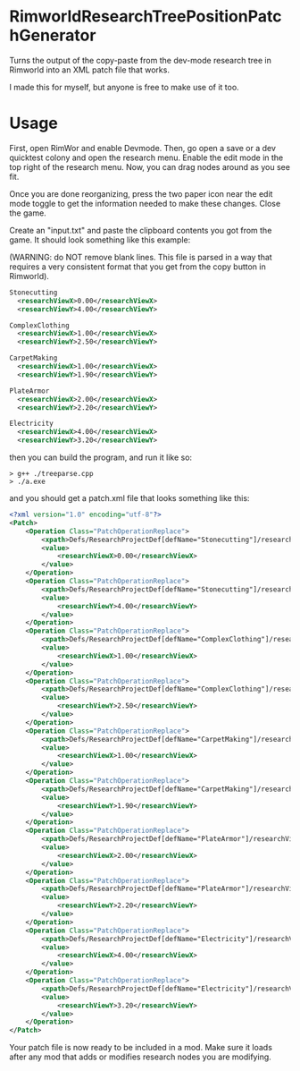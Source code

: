 # RimworldResearchTreePositionPatchGenerator
Turns the output of the copy-paste from the dev-mode research tree in Rimworld into an XML patch file that works.

I made this for myself, but anyone is free to make use of it too.

# Usage
First, open RimWor and enable Devmode. Then, go open a save or a dev quicktest colony and open the research menu. Enable the edit mode in the top right of the research menu. Now, you can drag nodes around as you see fit.

Once you are done reorganizing, press the two paper icon near the edit mode toggle to get the information needed to make these changes. Close the game.

Create an "input.txt" and paste the clipboard contents you got from the game. It should look something like this example:

(WARNING: do NOT remove blank lines. This file is parsed in a way that requires a very consistent format that you get from the copy button in Rimworld).
```xml
Stonecutting
  <researchViewX>0.00</researchViewX>
  <researchViewY>4.00</researchViewY>

ComplexClothing
  <researchViewX>1.00</researchViewX>
  <researchViewY>2.50</researchViewY>

CarpetMaking
  <researchViewX>1.00</researchViewX>
  <researchViewY>1.90</researchViewY>

PlateArmor
  <researchViewX>2.00</researchViewX>
  <researchViewY>2.20</researchViewY>

Electricity
  <researchViewX>4.00</researchViewX>
  <researchViewY>3.20</researchViewY>

```
then you can build the program, and run it like so:

```
> g++ ./treeparse.cpp
> ./a.exe
```
and you should get a patch.xml file that looks something like this:
```xml
<?xml version="1.0" encoding="utf-8"?>
<Patch>
	<Operation Class="PatchOperationReplace">
		<xpath>Defs/ResearchProjectDef[defName="Stonecutting"]/researchViewX</xpath>
		<value>
		    <researchViewX>0.00</researchViewX>
		</value>
	</Operation>
	<Operation Class="PatchOperationReplace">
		<xpath>Defs/ResearchProjectDef[defName="Stonecutting"]/researchViewY</xpath>
		<value>
		    <researchViewY>4.00</researchViewY>
		</value>
	</Operation>
	<Operation Class="PatchOperationReplace">
		<xpath>Defs/ResearchProjectDef[defName="ComplexClothing"]/researchViewX</xpath>
		<value>
		    <researchViewX>1.00</researchViewX>
		</value>
	</Operation>
	<Operation Class="PatchOperationReplace">
		<xpath>Defs/ResearchProjectDef[defName="ComplexClothing"]/researchViewY</xpath>
		<value>
		    <researchViewY>2.50</researchViewY>
		</value>
	</Operation>
	<Operation Class="PatchOperationReplace">
		<xpath>Defs/ResearchProjectDef[defName="CarpetMaking"]/researchViewX</xpath>
		<value>
		    <researchViewX>1.00</researchViewX>
		</value>
	</Operation>
	<Operation Class="PatchOperationReplace">
		<xpath>Defs/ResearchProjectDef[defName="CarpetMaking"]/researchViewY</xpath>
		<value>
		    <researchViewY>1.90</researchViewY>
		</value>
	</Operation>
	<Operation Class="PatchOperationReplace">
		<xpath>Defs/ResearchProjectDef[defName="PlateArmor"]/researchViewX</xpath>
		<value>
		    <researchViewX>2.00</researchViewX>
		</value>
	</Operation>
	<Operation Class="PatchOperationReplace">
		<xpath>Defs/ResearchProjectDef[defName="PlateArmor"]/researchViewY</xpath>
		<value>
		    <researchViewY>2.20</researchViewY>
		</value>
	</Operation>
	<Operation Class="PatchOperationReplace">
		<xpath>Defs/ResearchProjectDef[defName="Electricity"]/researchViewX</xpath>
		<value>
		    <researchViewX>4.00</researchViewX>
		</value>
	</Operation>
	<Operation Class="PatchOperationReplace">
		<xpath>Defs/ResearchProjectDef[defName="Electricity"]/researchViewY</xpath>
		<value>
		    <researchViewY>3.20</researchViewY>
		</value>
	</Operation>
</Patch>
```
Your patch file is now ready to be included in a mod. Make sure it loads after any mod that adds or modifies research nodes you are modifying.
